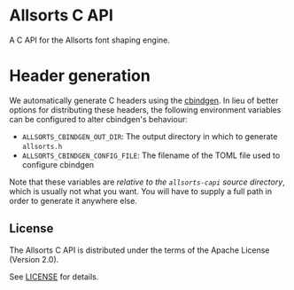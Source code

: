 # Allsorts C API

A C API for the Allsorts font shaping engine.

# Header generation

We automatically generate C headers using the [cbindgen](https://github.com/eqrion/cbindgen).
In lieu of better options for distributing these headers, the following environment variables
can be configured to alter cbindgen's behaviour:

- `ALLSORTS_CBINDGEN_OUT_DIR`: The output directory in which to generate `allsorts.h`
- `ALLSORTS_CBINDGEN_CONFIG_FILE`: The filename of the TOML file used to configure cbindgen

Note that these variables are _relative to the `allsorts-capi` source directory_, which is
usually not what you want. You will have to supply a full path in order to generate it
anywhere else.

## License

The Allsorts C API is distributed under the terms of the Apache License (Version 2.0).

See [LICENSE](LICENSE) for details.
